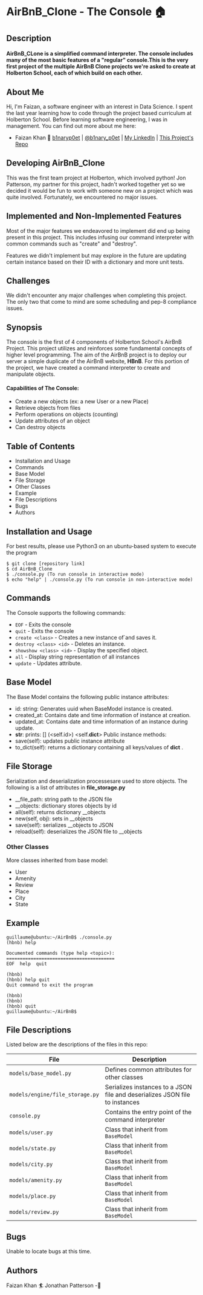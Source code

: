 # AirBnB_Clone - The Console :house:
## Description
#### AirBnB_CLone is a simplified command interpreter. The console includes many of the most basic features of a "regular" console.This is the very first project of the multiple AirBnB Clone projects we're asked to create at Holberton School, each of which build on each other.

## About Me
Hi, I'm Faizan, a software engineer with an interest in Data Science. I spent the last year learning how to code through the project based curriculum at Holberton School. Before learning software engineering, I was in management. You can find out more about me here:
* Faizan Khan 🌌 [b1naryp0et](https://github.com/b1naryp0et) | [@b1nary_p0et](https://twitter.com/b1nary_p0et) | [My LinkedIn](https://www.linkedin.com/in/fkkhan/) | [This Project's Repo](https://github.com/maybe-william/RocketRiders)

## Developing AirBnB_Clone
This was the first team project at Holberton, which involved python! Jon Patterson, my partner for this project, hadn't worked together yet so we decided it would be fun to work with someone new on a project which was quite involved. Fortunately, we encountered no major issues.

## Implemented and Non-Implemented Features
Most of the major features we endeavored to implement did end up being present in this project. This includes infusing our command interpreter with common commands such as "create" and "destroy".

Features we didn't implement but may explore in the future are updating certain instance based on their ID with a dictionary and more unit tests.

## Challenges
We didn't encounter any major challenges when completing this project. The only two that come to mind are some scheduling and pep-8 compliance issues.

## Synopsis

The console is the first of 4 components of Holberton School's AirBnB Project. This project utilizes and reinforces some fundamental concepts of higher level programming. The aim of the AirBnB project is to deploy our server a simple duplicate of the AirBnB website, **HBnB**. For this portion of the project, we have created a command interpreter to create and manipulate objects.

#### Capabilities of The Console:
* Create a new objects (ex: a new User or a new Place)
* Retrieve objects from files
* Perform operations on objects (counting)
* Update attributes of an object
* Can destroy objects

## Table of Contents
* Installation and Usage
* Commands
* Base Model
* File Storage
* Other Classes
* Example
* File Descriptions
* Bugs
* Authors



## Installation and Usage

For best results, please use Python3 on an ubuntu-based system to execute the program
```
$ git clone [repository link]  
$ cd AirBnB_Clone
$ ./console.py (To run console in interactive mode)
$ echo "help" | ./console.py (To run console in non-interactive mode)
```


## Commands
The Console supports the following commands:
  

* `EOF` - Exits the console 
* `quit` - Exits the console
* `create <class>` - Creates a new instance of`and saves it.
* `destroy <class> <id>` - Deletes an instance.
* `showshow <class> <id>` - Display the specified object.
* `all` - Display string representation of all instances 
* `update` - Updates attribute. 


## Base Model

The Base Model contains the following public instance attributes:

-   id: string: Generates  uuid when BaseModel instance is created.
-   created_at: Contains date and time information of instance at creation.
-   updated_at: Contains date and time information of an instance during update.
-   **str**: prints: [] (<self.id>) <self.**dict**> Public instance methods:
-   save(self): updates public instance attribute
-   to_dict(self): returns a dictionary containing all keys/values of  **dict** .

## File Storage

Serialization and deserialization processesare used to store objects. The following is a list of attributes in  **file_storage.py**

-   __file_path: string path to the JSON file 
-   __objects: dictionary stores objects by id
-   all(self): returns dictionary __objects
-   new(self, obj): sets in __objects 
-   save(self): serializes __objects to JSON 
-   reload(self): deserializes the JSON file to __objects

### Other Classes

More classes inherited from base model:

-   User
-   Amenity
-   Review
-   Place
-   City
-   State


## Example
```
guillaume@ubuntu:~/AirBnB$ ./console.py
(hbnb) help

Documented commands (type help <topic>):
========================================
EOF  help  quit

(hbnb) 
(hbnb) help quit
Quit command to exit the program

(hbnb) 
(hbnb) 
(hbnb) quit 
guillaume@ubuntu:~/AirBnB$ 
```

## File Descriptions

Listed below are the descriptions of the files in this repo:

File | Description  
--------|---------------  
`models/base_model.py` | Defines common attributes for other classes
`models/engine/file_storage.py` | Serializes instances to a JSON file and deserializes JSON file to instances
`console.py`| Contains the entry point of the command interpreter
`models/user.py` | Class that inherit from `BaseModel`
`models/state.py` | Class that inherit from `BaseModel`
`models/city.py` | Class that inherit from `BaseModel`
`models/amenity.py` | Class that inherit from `BaseModel`
`models/place.py` | Class that inherit from `BaseModel`
`models/review.py` | Class that inherit from `BaseModel`




## Bugs
Unable to locate bugs at this time.

## Authors
Faizan Khan :surfer:
Jonathan Patterson -:candy:
